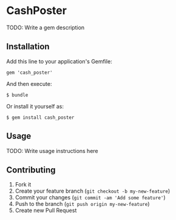# CashPoster

TODO: Write a gem description

## Installation

Add this line to your application's Gemfile:

    gem 'cash_poster'

And then execute:

    $ bundle

Or install it yourself as:

    $ gem install cash_poster

## Usage

TODO: Write usage instructions here

## Contributing

1. Fork it
2. Create your feature branch (`git checkout -b my-new-feature`)
3. Commit your changes (`git commit -am 'Add some feature'`)
4. Push to the branch (`git push origin my-new-feature`)
5. Create new Pull Request
